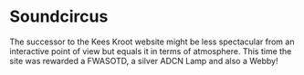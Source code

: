 <!--
  id: 2146
  slug: soundcircus
  type: fortpolio
  excerpt: <p>Flash website that won an FWASOTD, an ADCN Lamp and a Webby!</p> 
  content: <p>The successor to the Kees Kroot website might be less spectacular from an interactive point of view but equals it in terms of atmosphere. This time the site was rewarded a FWASOTD, a silver ADCN Lamp and also a Webby!</p> 
  categories: frontend,3D,Flash,video,backend
  tags: CSS,HTML,jQuery,PHP,Actionscript,Flash
  datefrom: 2011-03-01
  dateto: 2011-05-01
  incv: true
  inportfolio: true
  clients: Pool Worldwide
  collaboration: DPPLR
  prizes: FWA,ADCN,Webby
  thumbnail: soundcircus5.jpg
  image: soundcircus5.jpg
  images: soundcircus1.jpg,soundcircus2.jpg,soundcircus3.jpg,soundcircus4.jpg,soundcircus5.jpg
-->

# Soundcircus

<p>The successor to the Kees Kroot website might be less spectacular from an interactive point of view but equals it in terms of atmosphere. This time the site was rewarded a FWASOTD, a silver ADCN Lamp and also a Webby!</p>

